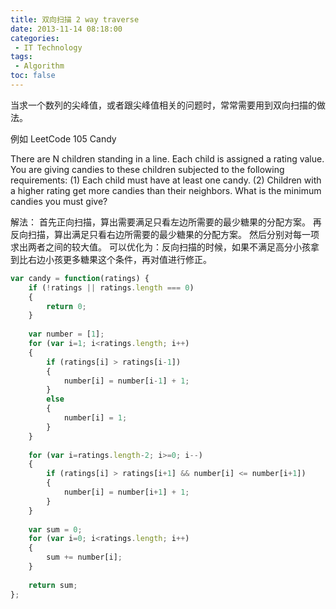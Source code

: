 ```yaml
---
title: 双向扫描 2 way traverse
date: 2013-11-14 08:18:00
categories:
 - IT Technology
tags:
 - Algorithm
toc: false
---
```


当求一个数列的尖峰值，或者跟尖峰值相关的问题时，常常需要用到双向扫描的做法。

例如 LeetCode 105 Candy

There are N children standing in a line. Each child is assigned a rating value.
You are giving candies to these children subjected to the following requirements:
(1) Each child must have at least one candy.
(2) Children with a higher rating get more candies than their neighbors.
What is the minimum candies you must give?

解法： 首先正向扫描，算出需要满足只看左边所需要的最少糖果的分配方案。
再反向扫描，算出满足只看右边所需要的最少糖果的分配方案。
然后分别对每一项求出两者之间的较大值。
可以优化为：反向扫描的时候，如果不满足高分小孩拿到比右边小孩更多糖果这个条件，再对值进行修正。

<!-- more -->

```javascript
var candy = function(ratings) {
	if (!ratings || ratings.length === 0)
	{
		return 0;
	}
	
	var number = [1];
	for (var i=1; i<ratings.length; i++)
	{
		if (ratings[i] > ratings[i-1])
		{
			number[i] = number[i-1] + 1;
		}
		else
		{
			number[i] = 1;
		}
	}
	
	for (var i=ratings.length-2; i>=0; i--)
	{
		if (ratings[i] > ratings[i+1] && number[i] <= number[i+1])
		{
			number[i] = number[i+1] + 1;
		}
	}
	
	var sum = 0;
	for (var i=0; i<ratings.length; i++)
	{
		sum += number[i];
	}
	
	return sum;
};
```